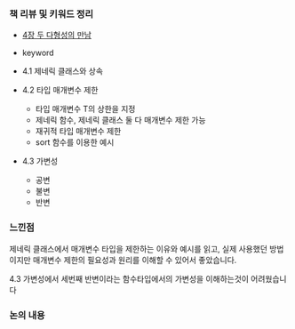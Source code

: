 ### 책 리뷰 및 키워드 정리 

- [4장 두 다형성의 만남](https://github.com/jintaeyeong/ActiveGrowth/issues/51)

- keyword
- 4.1 제네릭 클래스와 상속
- 4.2 타입 매개변수 제한
    - 타입 매개변수 T의 상한을 지정
    - 제네릭 함수, 제네릭 클래스 둘 다 매개변수 제한 가능
    - 재귀적 타입 매개변수 제한
    - sort 함수를 이용한 예시
- 4.3 가변성
    - 공변
    - 불변
    - 반변

### 느낀점 
제네릭 클래스에서 매개변수 타입을 제한하는 이유와 예시를 읽고, 실제 사용했던 방법이지만 매개변수 제한의 필요성과 원리를 이해할 수 있어서 좋았습니다.

4.3 가변성에서 세번째 반변이라는 함수타입에서의 가변성을 이해하는것이 어려웠습니다

### 논의 내용










